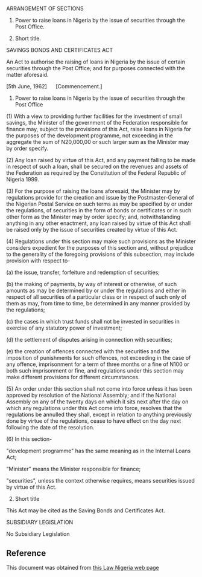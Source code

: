 # 

ARRANGEMENT OF SECTIONS

1. Power to raise loans in Nigeria by the issue of securities through the Post Office.

2. Short title.

SAVINGS BONDS AND CERTIFICATES ACT

An Act to authorise the raising of loans in Nigeria by the issue of certain securities through the Post Office; and for purposes connected with the matter aforesaid.

[5th June, 1962]      [Commencement.]

1. Power to raise loans in Nigeria by the issue of securities through the Post Office

(1) With a view to providing further facilities for the investment of small savings, the Minister of the government of the Federation responsible for finance may, subject to the provisions of this Act, raise loans in Nigeria for the purposes of the development programme, not exceeding in the aggregate the sum of N20,000,00 or such larger sum as the Minister may by order specify.

(2) Any loan raised by virtue of this Act, and any payment falling to be made in respect of such a loan, shall be secured on the revenues and assets of the Federation as required by the Constitution of the Federal Republic of Nigeria 1999.

(3) For the purpose of raising the loans aforesaid, the Minister may by regulations provide for the creation and issue by the Postmaster-General of the Nigerian Postal Service on such terms as may be specified by or under the regulations, of securities in the form of bonds or certificates or in such other form as the Minister may by order specify; and, notwithstanding anything in any other enactment, any loan raised by virtue of this Act shall be raised only by the issue of securities created by virtue of this Act.

(4) Regulations under this section may make such provisions as the Minister considers expedient for the purposes of this section and, without prejudice to the generality of the foregoing provisions of this subsection, may include provision with respect to-

(a) the issue, transfer, forfeiture and redemption of securities;

(b) the making of payments, by way of interest or otherwise, of such amounts as may be determined by or under the regulations and either in respect of all securities of a particular class or in respect of such only of them as may, from time to time, be determined in any manner provided by the regulations;

(c) the cases in which trust funds shall not be invested in securities in exercise of any statutory power of investment;

(d) the settlement of disputes arising in connection with securities;

(e) the creation of offences connected with the securities and the imposition of punishments for such offences, not exceeding in the case of any offence, imprisonment for a term of three months or a fine of N100 or both such imprisonment or fine, and regulations under this section may make different provisions for different circumstances.

(5) An order under this section shall not come into force unless it has been approved by resolution of the National Assembly; and if the National Assembly on any of the twenty days on which it sits next after the day on which any regulations under this Act come into force, resolves that the regulations be annulled they shall, except in relation to anything previously done by virtue of the regulations, cease to have effect on the day next following the date of the resolution.

(6) In this section-

"development programme" has the same meaning as in the Internal Loans Act;

"Minister" means the Minister responsible for finance;

"securities", unless the context otherwise requires, means securities issued by virtue of this Act.

2. Short title

This Act may be cited as the Saving Bonds and Certificates Act.

SUBSIDIARY LEGISLATION

No Subsidiary Legislation

## Reference

This document was obtained from [this Law Nigeria web page](http://www.lawnigeria.com/LFN/S/Savings-Bonds-and-Certificates-Act.php)

